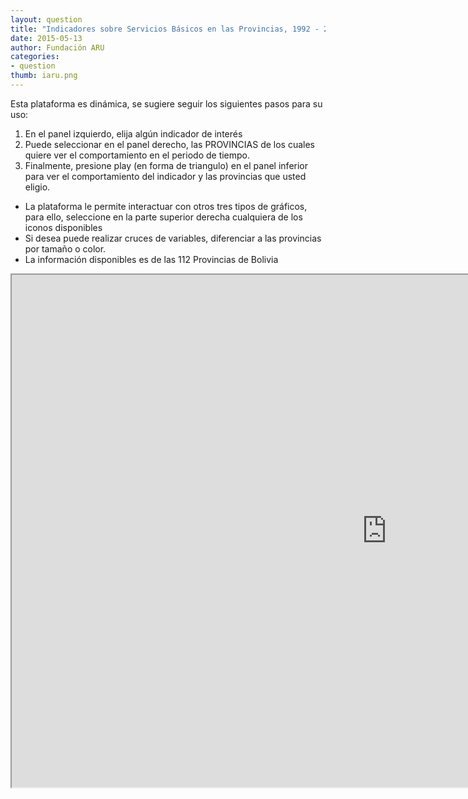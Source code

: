 ```yaml
---
layout: question
title: "Indicadores sobre Servicios Básicos en las Provincias, 1992 - 2012"
date: 2015-05-13
author: Fundación ARU
categories:
- question
thumb: iaru.png
---
```

Esta plataforma es dinámica, se sugiere seguir los siguientes pasos para su uso:
	
1. En el panel izquierdo, elija algún indicador de interés
2. Puede seleccionar en el panel derecho, las PROVINCIAS de los cuales quiere ver el comportamiento en el periodo de tiempo.
3. Finalmente, presione play (en forma de triangulo) en el panel inferior para ver el comportamiento del indicador y las provincias que usted eligio.

* La plataforma le permite interactuar con otros tres tipos de gráficos, para ello, seleccione en la parte superior derecha cualquiera de los iconos disponibles
* Si desea puede realizar cruces de variables, diferenciar a las provincias por tamaño o color.
* La información disponibles es de las 112 Provincias de Bolivia

<iframe src="http://opendatabolivia.github.io/serp_nacional.html" width="1200" height="820" align="center"> 
